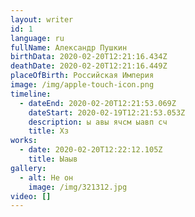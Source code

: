 ```yaml
---
layout: writer
id: 1
language: ru
fullName: Александр Пушкин
birthData: 2020-02-20T12:21:16.434Z
deathDate: 2020-02-20T12:21:16.449Z
placeOfBirth: Российская Империя
image: /img/apple-touch-icon.png
timeline:
  - dateEnd: 2020-02-20T12:21:53.069Z
    dateStart: 2020-02-19T12:21:53.053Z
    description: ы авы ячсм ыавп сч
    title: Хз
works:
  - date: 2020-02-20T12:22:12.105Z
    title: Ыаыв
gallery:
  - alt: Не он
    image: /img/321312.jpg
video: []
---
```


